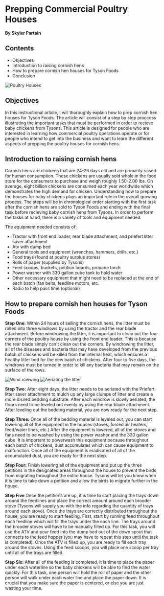
# Prepping Commercial Poultry Houses
**By Skyler Partain**

## Contents
- Objectives
- Introduction to raising cornish hens 
- How to prepare cornish hen houses for Tyson Foods
- Conclusion

![Poultry Houses](https://www.consumerreports.org/content/dam/cro/magazine-articles/2014/February/CR022K14-Chickens_1A.jpg)

## Objectives 

In this instructional article, I will thoroughly explain how to prep cornish hen houses for Tyson Foods. The article will consist of a step by step proccess illustrating the important tasks that must be performed in order to recieve baby chickens from Tysons. This article is designed for people who are interested in learning how commercial poultry operations operate or for people who intend to get into the business and want to learn the different aspects of prepping the poultry houses for cornish hens. 

## Introduction to raising cornish hens

Cornish hens are chickens that are 24-26 days old and are primarily raised for human consumption. These chickens are usually sold whole in the food store for the consumers to purchase and weigh roughly 1.50-2.00 lbs. On average, eight billion chickens are consumed each year worldwide which demonstrates the high demand for chicken. Understanding how to prepare the houses for baby chickens plays an important role in the overall growing process. The steps will be in chronological order starting with the first task after the cornish hens are sold to Tyson Foods and ending with the final task before recieving baby cornish hens from Tysons. In order to perform the tasks at hand, there is a variety of tools and equipment needed.

The equipment needed consists of:
- Tractor with front end loader, rear blade attachment, and priefert litter saver attachment
- Atv with dump bed
- General tools and equipment (wrenches, hammers, drills, etc.)
- Food trays (found at poultry surplus stores)
- Rolls of paper (supplied by Tysons)
- Feed scoops, buckets, petition boards, propane torch
- Power washer with 330 gallon cube tank to hold water
- Other necessary equipment that might need to be replaced at the end of each batch (fan belts, feedline motors, etc.
- Radio to help pass time (optional)

## How to prepare cornish hen houses for Tyson Foods

**Step One:** Within 24 hours of selling the cornish hens, the litter must be rolled into three windrows by using the tractor and the rear blade attachment. Before windrowing the litter, it is important to clean out the four corners of the poultry house by using the front end loader. This is because the rear blade simply can't clean out the corners. By windrowing the litter, all of the diseases and bacteria that may have developed from the previous batch of chickens will be killed from the internal heat, which ensures a healthy litter bed for the new batch of chickens. After four to five days, the windrows must be turned in order to kill any bacteria that may remain on the surface of the rows.

![Wind rowwing](https://poultryhealthtoday.com/wp-content/uploads/2016/06/Windrowing-tractor-cr-335x300.png)
![Aeriating the litter](https://www.priefert.com/portal/assets/other/products/product/picturesthumbs/Chicken%20House_11_2004.jpg)

**Step Two:** After eight days, the litter needs to be aeriated with the Priefert litter saver attachment to mulch up any large clumps of litter and create a more disired bedding substrate. After each windrow is slowly aeriated, the floors need to be leveled out evenly by using the rear blade attachment. After leveling out the bedding material, you are now ready for the next step.

**Step Three:** Once all of the bedding material is leveled out, you can start lowering all of the equipment in the houses (stoves, forced air heaters, feed/water lines, etc.) After the equipment is lowered, all of the stoves and fans need to be washed by using the power washer and the 330 gallon cube. It is important to powerwash this equipment because throughout each batch of chickens, dust accumulates which can cause equipment to malfunction. Once all of the equipment is eradicated of all of the accumulated dust, you are ready for the next step.

**Step Four:** Finish lowering all of the equipment and put up the three petitions in the designated areas throughout the house to prevent the birds from migrating throughout the entire house. Tysons will let you know when it is time to take down a petition and allow the birds to migrate further in the house. 

**Step Five** Once the petitions are up, it is time to start placing the trays down around the feedlines and  place the correct amount around each brooder stove (Tysons will supply you with the info regarding the quantity of trays around each stove). Once the trays are correctly distributed throughout the house, you are ready to start feeding. First, start by running feed throughout each feedline which will fill the trays under the each line. The trays around the brooder stoves will have to be manually filled up. For this task, you will use the ATV and pour feed into the dump bed out of the down spout that connects to the feed hopper (you may have to repeat this step until the task is completed). Once the ATV is filled up, you are ready to fill each tray around the stoves. Using the feed scoops, you will place one scoop per tray until all of the trays are filled. 

**Step Six:** After all of the feeding is completed, it is time to place the paper under each waterline so the baby chickens will be able to find the water quickly. For this task, one person will hold the roll of paper and the other person will walk under each water line and place the paper down. It is crucial that you make sure the paper is centered, or else you are just wasting your time.

